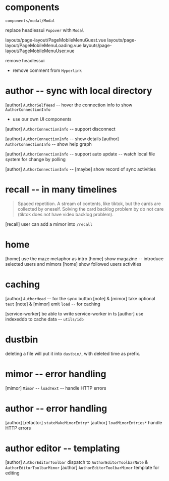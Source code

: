 # components

`components/modal/Modal`

replace headlessui `Popover` with `Modal`

layouts/page-layout/PageMobileMenuGuest.vue
layouts/page-layout/PageMobileMenuLoading.vue
layouts/page-layout/PageMobileMenuUser.vue

remove headlessui

- remove comment from `Hyperlink`

# author -- sync with local directory

[author] `AuthorSelfHead` -- hover the connection info to show `AuthorConnectionInfo`

- use our own UI components

[author] `AuthorConnectionInfo` -- support disconnect

[author] `AuthorConnectionInfo` -- show details
[author] `AuthorConnectionInfo` -- show help graph

[author] `AuthorConnectionInfo` -- support auto update -- watch local file system for change by polling

[author] `AuthorConnectionInfo` -- [maybe] show record of sync activities

# recall -- in many timelines

> Spaced repetition. A stream of contents, like tiktok, but the cards
> are collected by oneself. Solving the card backlog problem by do not
> care (tiktok does not have video backlog problem).

[recall] user can add a mimor into `/recall`

# home

[home] use the maze metaphor as intro
[home] show magazine -- introduce selected users and mimors
[home] show followed users activities

# caching

[author] `AuthorHead` -- for the sync button
[note] & [mimor] take optional `text`
[note] & [mimor] emit `load` -- for caching

[service-worker] be able to write service-worker in ts
[author] use indexeddb to cache data -- `utils/idb`

# dustbin

deleting a file will put it into `dustbin/`, with deleted time as prefix.

# mimor -- error handling

[mimor] `Mimor` -- `loadText` -- handle HTTP errors

# author -- error handling

[author] [refactor] `stateMakeMimorEntry*`
[author] `loadMimorEntries*` handle HTTP errors

# author editor -- templating

[author] `AuthorEditorToolbar` dispatch to `AuthorEditorToolbarNote` & `AuthorEditorToolbarMimor`
[author] `AuthorEditorToolbarMimor` template for editing
